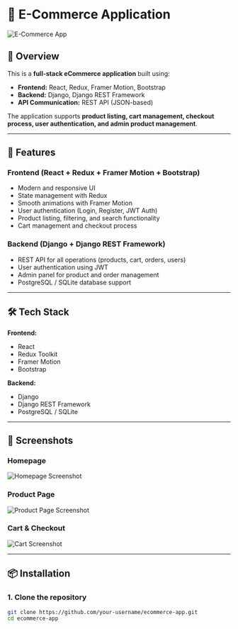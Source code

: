 # 🛒 E-Commerce Application  

![E-Commerce App]("https://github.com/user-attachments/assets/d041e6c0-0459-4b62-99d6-69bd37a7220d" )  

## 📌 Overview  
This is a **full-stack eCommerce application** built using:  
- **Frontend:** React, Redux, Framer Motion, Bootstrap  
- **Backend:** Django, Django REST Framework  
- **API Communication:** REST API (JSON-based)  

The application supports **product listing, cart management, checkout process, user authentication, and admin product management**.

---

## 🚀 Features  

### **Frontend (React + Redux + Framer Motion + Bootstrap)**  
- Modern and responsive UI  
- State management with Redux  
- Smooth animations with Framer Motion  
- User authentication (Login, Register, JWT Auth)  
- Product listing, filtering, and search functionality  
- Cart management and checkout process  

### **Backend (Django + Django REST Framework)**  
- REST API for all operations (products, cart, orders, users)  
- User authentication using JWT  
- Admin panel for product and order management  
- PostgreSQL / SQLite database support  

---

## 🛠️ Tech Stack  

**Frontend:**  
- React  
- Redux Toolkit  
- Framer Motion  
- Bootstrap  

**Backend:**  
- Django  
- Django REST Framework  
- PostgreSQL / SQLite  

---

## 📸 Screenshots  

### **Homepage**
![Homepage Screenshot](https://via.placeholder.com/800x400.png?text=Homepage)

### **Product Page**
![Product Page Screenshot](https://via.placeholder.com/800x400.png?text=Product+Page)

### **Cart & Checkout**
![Cart Screenshot](https://via.placeholder.com/800x400.png?text=Cart+and+Checkout)

---

## 📦 Installation  

### **1. Clone the repository**
```bash
git clone https://github.com/your-username/ecommerce-app.git
cd ecommerce-app
